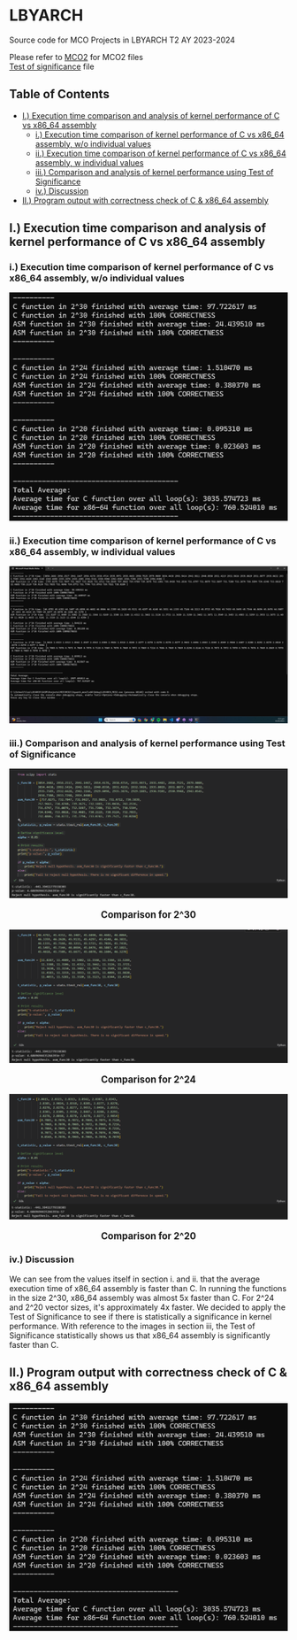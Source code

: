 # LBYARCH
Source code for MCO Projects in LBYARCH T2 AY 2023-2024

Please refer to [MCO2](https://github.com/jiiometrii/LBYARCH/tree/main/MCO2) for MCO2 files\
[Test of significance](https://github.com/jiiometrii/LBYARCH/blob/main/MCO2/testOfSignif.ipynb) file

## Table of Contents
- [I.) Execution time comparison and analysis of kernel performance of C vs x86_64 assembly](#i-execution-time-comparison-and-analysis-of-kernel-performance-of-c-vs-x86_64-assembly)
    - [i.) Execution time comparison of kernel performance of C vs x86_64 assembly, w/o individual values](#ii-execution-time-comparison-of-kernel-performance-of-c-vs-x86_64-assembly-w-o-individual-values)
    - [ii.) Execution time comparison of kernel performance of C vs x86_64 assembly, w individual values](#ii-execution-time-comparison-of-kernel-performance-of-c-vs-x86_64-assembly-w-individual-values)
    - [iii.) Comparison and analysis of kernel performance using Test of Significance](#iii-comparison-and-analysis-of-kernel-performance-using-test-of-significance)
    - [iv.) Discussion](#iv-discussion)
- [II.) Program output with correctness check of C & x86_64 assembly](#ii-program-output-with-correctness-check-of-c-x86_64-assembly)

## I.) Execution time comparison and analysis of kernel performance of C vs x86_64 assembly
### i.) Execution time comparison of kernel performance of C vs x86_64 assembly, w/o individual values
<div align="center">
    <img src="image.png" alt="execution-time-noindiv">
</div>

### ii.) Execution time comparison of kernel performance of C vs x86_64 assembly, w individual values
<div align="center">
    <img src="image-1.png" alt="execution-time-indiv">
</div>

### iii.) Comparison and analysis of kernel performance using Test of Significance
<div align="center">
    <img src="image-2.png" alt="stat-test-comp30">
    <p style="font-size: larger;"><strong>Comparison for 2^30</strong></p>
    <img src="image-3.png" alt="stat-test-comp30">
    <p style="font-size: larger;"><strong>Comparison for 2^24</strong></p>
    <img src="image-4.png" alt="stat-test-comp30">
    <p style="font-size: larger;"><strong>Comparison for 2^20</strong></p>
</div>

### iv.) Discussion
We can see from the values itself in section i. and ii. that the average execution time of x86_64 assembly is faster than C. In running the functions in the size 2^30, x86_64 assembly was almost 5x faster than C. For 2^24 and 2^20 vector sizes, it's approximately 4x faster. We decided to apply the Test of Significance to see if there is statistically a significance in kernel performance. With reference to the images in section iii, the Test of Significance statistically shows us that x86_64 assembly is significantly faster than C.
## II.) Program output with correctness check of C & x86_64 assembly
<div align="center">
    <img src="image-5.png" alt="correctness-check">
</div>
